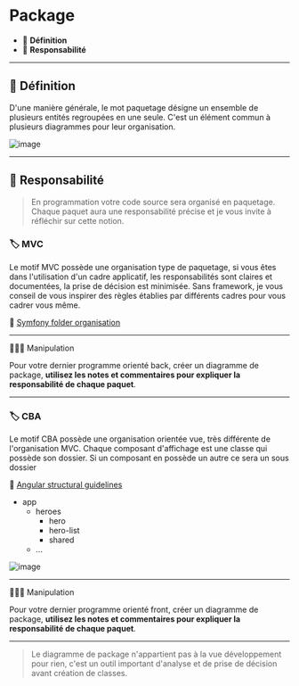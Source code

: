# Package

* 🔖 **Définition**
* 🔖 **Responsabilité**

___

## 📑 Définition

D'une manière générale, le mot paquetage désigne un ensemble de plusieurs entités regroupées en une seule. C'est un élément commun à plusieurs diagrammes pour leur organisation.

![image](https://raw.githubusercontent.com/seeren-training/UML/master/wiki/resources/04/01-Package.jpg)

___

## 📑 Responsabilité

> En programmation votre code source sera organisé en paquetage. Chaque paquet aura une responsabilité précise et je vous invite à réfléchir sur cette notion.


### 🏷️ **MVC**

Le motif MVC possède une organisation type de paquetage, si vous êtes dans l'utilisation d'un cadre applicatif, les responsabilités sont claires et documentées, la prise de décision est minimisée. Sans framework, je vous conseil de vous inspirer des règles établies par différents cadres pour vous cadrer vous même.

🔗 [Symfony folder organisation](https://symfony.com/doc/current/best_practices.html#use-the-default-directory-structure)

___

👨🏻‍💻 Manipulation

Pour votre dernier programme orienté back, créer un diagramme de package, **utilisez les notes et commentaires pour expliquer la responsabilité de chaque paquet**.

___

### 🏷️ **CBA**

Le motif CBA possède une organisation orientée vue, très différente de l'organisation MVC. Chaque composant d'affichage est une classe qui possède son dossier. Si un composant en possède un autre ce sera un sous dossier

🔗 [Angular structural guidelines](https://angular.io/guide/styleguide#style-04-06)

* app
  * heroes
    * hero
    * hero-list
    * shared
  * ...

![image](https://raw.githubusercontent.com/seeren-training/UML/master/wiki/resources/04/angular.jpg)

___

👨🏻‍💻 Manipulation

Pour votre dernier programme orienté front, créer un diagramme de package, **utilisez les notes et commentaires pour expliquer la responsabilité de chaque paquet**.

___

> Le diagramme de package n'appartient pas à la vue développement pour rien, c'est un outil important d'analyse et de prise de décision avant création de classes.
